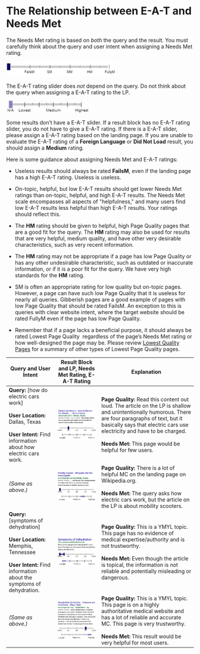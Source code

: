 # The Relationship between E-A-T and Needs Met

The Needs Met rating is based on _both_ the query and the result. You must carefully think about the query and user intent when assigning a Needs Met rating.

![](../images/needs-met-na.jpg)

The E-A-T rating slider does _not_ depend on the query. Do not think about the query when assigning a E-A-T rating to the LP.

![](../images/eat-na.jpg)

Some results don’t have a E-A-T slider. If a result block has no E-A-T rating slider, you do not have to give a E-A-T rating. If there is a E-A-T slider, please assign a E-A-T rating based on the landing page. If you are unable to evaluate the E-A-T rating of a **Foreign Language** or **Did Not Load** result, you should assign a **Medium** rating.

Here is some guidance about assigning Needs Met and E-A-T ratings:

- Useless results should always be rated **FailsM**, even if the landing page has a high E-A-T rating. Useless is useless.

- On-topic, helpful, but low E-A-T results should get lower Needs Met ratings than on-topic, helpful, and high E-A-T results. The Needs Met scale encompasses all aspects of "helpfulness," and many users find low E-A-T results less helpful than high E-A-T results. Your ratings should reflect this.

- The **HM** rating should be given to helpful, high Page Quality pages that are a good fit for the query. The **HM** rating may also be used for results that are very helpful, medium quality, and have other very desirable characteristics, such as very recent information.

- The **HM** rating may not be appropriate if a page has low Page Quality or has any other undesirable characteristic, such as outdated or inaccurate information, or if it is a poor fit for the query. We have very high standards for the **HM** rating.

- SM is often an appropriate rating for low quality but on-topic pages. However, a page can have such low Page Quality that it is useless for nearly all queries. Gibberish pages are a good example of pages with low Page Quality that should be rated FailsM. An exception to this is queries with clear website intent, where the target website should be rated FullyM even if the page has low Page Quality.

- Remember that if a page lacks a beneficial purpose, it should always be rated Lowest Page Quality ­ regardless of the page’s Needs Met rating or how well­-designed the page may be. Please review [Lowest Quality Pages](../page-quality-rating-guideline/7-lowest-quality-pages) for a summary of other types of Lowest Page Quality pages.

Query and User Intent|Result Block and LP, Needs Met Rating, E-A-T Rating|Explanation
---|---|---
**Query:** [how do electric cars work]<br><br>**User Location:** Dallas, Texas<br><br>**User Intent:** Find information about how electric cars work.|![](../images/img628.jpg)<br>![](../images/sm.jpg)![](../images/low.jpg)|**Page Quality:** Read this content out loud. The article on the LP is shallow and unintentionally humorous. There are four paragraphs of text, but it basically says that electric cars use electricity and have to be charged.<br><br>**Needs Met:** This page would be helpful for few users.
*(Same as above.)*|![](../images/img631.jpg)<br>![](../images/failsm.jpg)![](../images/medium+narrow.jpg)|**Page Quality:** There is a lot of helpful MC on the landing page on Wikipedia.org.<br><br>**Needs Met:** The query asks how electric cars work, but the article on the LP is about mobility scooters.
**Query:** [symptoms of dehydration]<br><br>**User Location:** Memphis, Tennessee<br><br>**User Intent:** Find information about the symptoms of dehydration.|![](../images/img634.jpg)<br>![](../images/failsm-narrow.jpg)![](../images/lowest-narrow.jpg)|**Page Quality:** This is a YMYL topic. This page has no evidence of medical expertise/authority and is not trustworthy.<br><br>**Needs Met:** Even though the article is topical, the information is not reliable and potentially misleading or dangerous.
*(Same as above.)*|![](../images/img637.jpg)<br>![](../images/hm.jpg)![](../images/high+narrow.jpg)|**Page Quality:** This is a YMYL topic. This page is on a highly authoritative medical website and has a lot of reliable and accurate MC. This page is very trustworthy.<br><br>**Needs Met:** This result would be very helpful for most users.
